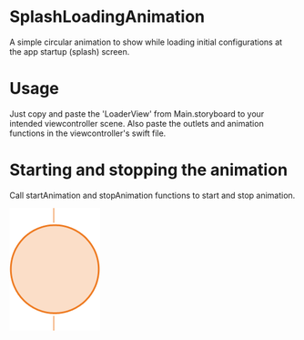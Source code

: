 # SplashLoadingAnimation
A simple circular animation to show while loading initial configurations at the app startup (splash) screen.

# Usage
Just copy and paste the 'LoaderView' from Main.storyboard to your intended viewcontroller scene. Also paste the outlets and animation functions in the viewcontroller's swift file.

# Starting and stopping the animation
Call startAnimation and stopAnimation functions to start and stop animation.

![alt tag](https://github.com/ihak/SplashLoadingAnimation/blob/master/SplashLoadingAnimation/Assets.xcassets/loader_frame.imageset/loader.png)
